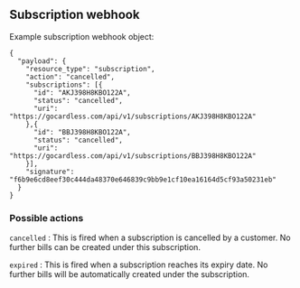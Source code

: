## Subscription webhook

Example subscription webhook object:

    {
      "payload": {
        "resource_type": "subscription",
        "action": "cancelled",
        "subscriptions": [{
          "id": "AKJ398H8KBO122A",
          "status": "cancelled",
          "uri": "https://gocardless.com/api/v1/subscriptions/AKJ398H8KBO122A"
        },{
          "id": "BBJ398H8KBO122A",
          "status": "cancelled",
          "uri": "https://gocardless.com/api/v1/subscriptions/BBJ398H8KBO122A"
        }],
        "signature": "f6b9e6cd8eef30c444da48370e646839c9bb9e1cf10ea16164d5cf93a50231eb"
      }
    }


### Possible actions

`cancelled`
:    This is fired when a subscription is cancelled by a customer. No further bills can be created under this subscription.

`expired`
:    This is fired when a subscription reaches its expiry date. No further bills will be automatically created under the subscription.
